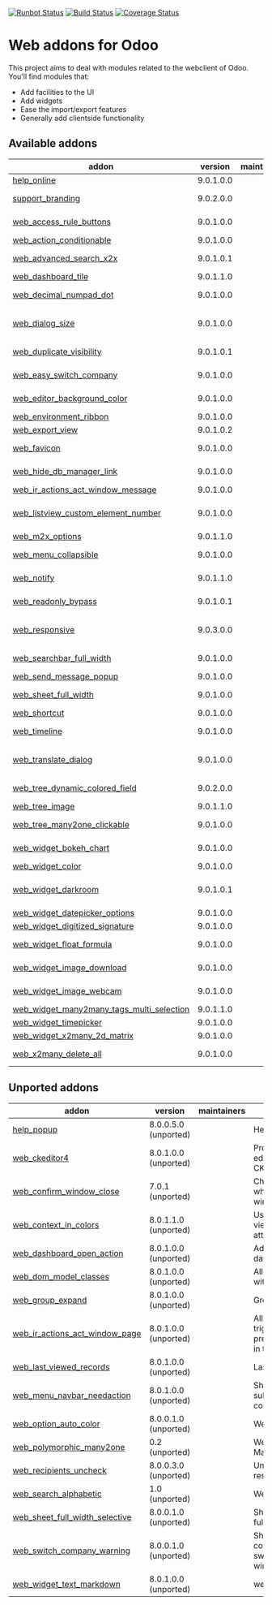 [![Runbot Status](https://runbot.odoo-community.org/runbot/badge/flat/162/9.0.svg)](https://runbot.odoo-community.org/runbot/repo/github-com-oca-web-162)
[![Build Status](https://travis-ci.org/OCA/web.svg?branch=9.0)](https://travis-ci.org/OCA/web)
[![Coverage Status](https://coveralls.io/repos/OCA/web/badge.png?branch=9.0)](https://coveralls.io/r/OCA/web?branch=9.0)

Web addons for Odoo
===================

This project aims to deal with modules related to the webclient of Odoo. You'll find modules that:

- Add facilities to the UI
- Add widgets
- Ease the import/export features
- Generally add clientside functionality

[//]: # (addons)

Available addons
----------------
addon | version | maintainers | summary
--- | --- | --- | ---
[help_online](help_online/) | 9.0.1.0.0 |  | Help Online
[support_branding](support_branding/) | 9.0.2.0.0 |  | Adds your branding to an Odoo instance
[web_access_rule_buttons](web_access_rule_buttons/) | 9.0.1.0.0 |  | Disable Edit button if access rules prevent this action
[web_action_conditionable](web_action_conditionable/) | 9.0.1.0.0 |  | Web Action Conditionable
[web_advanced_search_x2x](web_advanced_search_x2x/) | 9.0.1.0.1 |  | Use a search widget in advanced search for x2x fields
[web_dashboard_tile](web_dashboard_tile/) | 9.0.1.1.0 |  | Add Tiles to Dashboard
[web_decimal_numpad_dot](web_decimal_numpad_dot/) | 9.0.1.0.0 |  | Allows using numpad dot to enter period decimal separator
[web_dialog_size](web_dialog_size/) | 9.0.1.0.0 |  | A module that lets the user expand a dialog box to the full screen width.
[web_duplicate_visibility](web_duplicate_visibility/) | 9.0.1.0.1 |  | Manage the duplicate button visibiliy
[web_easy_switch_company](web_easy_switch_company/) | 9.0.1.0.0 |  | Multicompany - Easy Switch Company
[web_editor_background_color](web_editor_background_color/) | 9.0.1.0.0 |  | Set any background color for web editor snippets
[web_environment_ribbon](web_environment_ribbon/) | 9.0.1.0.0 |  | Web Environment Ribbon
[web_export_view](web_export_view/) | 9.0.1.0.2 |  | Export Current View
[web_favicon](web_favicon/) | 9.0.1.0.0 |  | Allows to set a custom shortcut icon (aka favicon)
[web_hide_db_manager_link](web_hide_db_manager_link/) | 9.0.1.0.0 |  | Hide link to database manager in login screen
[web_ir_actions_act_window_message](web_ir_actions_act_window_message/) | 9.0.1.0.0 |  | Show a message box to users
[web_listview_custom_element_number](web_listview_custom_element_number/) | 9.0.1.0.0 |  | Allow users to set manually a quantity of items to display in a tree view
[web_m2x_options](web_m2x_options/) | 9.0.1.1.0 |  | web_m2x_options
[web_menu_collapsible](web_menu_collapsible/) | 9.0.1.0.0 |  | Foldable second level Odoo menu
[web_notify](web_notify/) | 9.0.1.1.0 |  | Send notification messages to user
[web_readonly_bypass](web_readonly_bypass/) | 9.0.1.0.1 |  | Allow to save onchange modifications to readonly fields
[web_responsive](web_responsive/) | 9.0.3.0.0 |  | It provides a mobile compliant interface for Odoo Community web
[web_searchbar_full_width](web_searchbar_full_width/) | 9.0.1.0.0 |  | Show search bar in full screen width
[web_send_message_popup](web_send_message_popup/) | 9.0.1.0.0 |  | Web Send Message as Popup
[web_sheet_full_width](web_sheet_full_width/) | 9.0.1.0.0 |  | Use the whole available screen width when displaying sheets
[web_shortcut](web_shortcut/) | 9.0.1.0.0 |  | Shortcut Menu
[web_timeline](web_timeline/) | 9.0.1.0.0 |  | Interactive visualization chart to show events in time
[web_translate_dialog](web_translate_dialog/) | 9.0.1.0.0 |  | Easy-to-use pop-up to translate fields in several languages
[web_tree_dynamic_colored_field](web_tree_dynamic_colored_field/) | 9.0.2.0.0 |  | Allows you to dynamically color fields on tree views
[web_tree_image](web_tree_image/) | 9.0.1.1.0 |  | Show images in tree views
[web_tree_many2one_clickable](web_tree_many2one_clickable/) | 9.0.1.0.0 |  | Open the linked resource when clicking on their name
[web_widget_bokeh_chart](web_widget_bokeh_chart/) | 9.0.1.0.0 |  | This widget allows to display charts using Bokeh library.
[web_widget_color](web_widget_color/) | 9.0.1.0.0 |  | Web Widget Color
[web_widget_darkroom](web_widget_darkroom/) | 9.0.1.0.1 |  | Provides web widget for image editing and adds it to standard image widget as modal
[web_widget_datepicker_options](web_widget_datepicker_options/) | 9.0.1.0.0 |  | web_widget_datepicker_options
[web_widget_digitized_signature](web_widget_digitized_signature/) | 9.0.1.0.0 |  | Web Widget Digitized Signature
[web_widget_float_formula](web_widget_float_formula/) | 9.0.1.0.0 |  | Allow use of simple formulas in float fields
[web_widget_image_download](web_widget_image_download/) | 9.0.1.0.0 |  | Allows to download any image from its widget
[web_widget_image_webcam](web_widget_image_webcam/) | 9.0.1.0.0 |  | Allows to take image with WebCam
[web_widget_many2many_tags_multi_selection](web_widget_many2many_tags_multi_selection/) | 9.0.1.1.0 |  | Tags multiple selection
[web_widget_timepicker](web_widget_timepicker/) | 9.0.1.0.0 |  | Web Timepicker Widget
[web_widget_x2many_2d_matrix](web_widget_x2many_2d_matrix/) | 9.0.1.0.0 |  | Show list fields as a matrix
[web_x2many_delete_all](web_x2many_delete_all/) | 9.0.1.0.0 |  | Adds a button to x2many fields that removes all linked records


Unported addons
---------------
addon | version | maintainers | summary
--- | --- | --- | ---
[help_popup](help_popup/) | 8.0.0.5.0 (unported) |  | Help Popup
[web_ckeditor4](web_ckeditor4/) | 8.0.1.0.0 (unported) |  | Provides a widget for editing HTML fields using CKEditor 4.x
[web_confirm_window_close](web_confirm_window_close/) | 7.0.1 (unported) |  | Check for unsaved data when closing browser window
[web_context_in_colors](web_context_in_colors/) | 8.0.1.1.0 (unported) |  | Use the context in a tree view's colors and fonts attribute
[web_dashboard_open_action](web_dashboard_open_action/) | 8.0.1.0.0 (unported) |  | Adds a button to open a dashboard in full mode
[web_dom_model_classes](web_dom_model_classes/) | 8.0.1.0.0 (unported) |  | Allows small UI changes with simple CSS
[web_group_expand](web_group_expand/) | 8.0.1.0.0 (unported) |  | Group Expand Buttons
[web_ir_actions_act_window_page](web_ir_actions_act_window_page/) | 8.0.1.0.0 (unported) |  | Allows a developer to trigger a pager to show the previous or next next record in the form view
[web_last_viewed_records](web_last_viewed_records/) | 8.0.1.0.0 (unported) |  | Last viewed records
[web_menu_navbar_needaction](web_menu_navbar_needaction/) | 8.0.1.0.0 (unported) |  | Show the sum of submenus' needaction counters in main menu
[web_option_auto_color](web_option_auto_color/) | 8.0.0.1.0 (unported) |  | Web Option Auto Color
[web_polymorphic_many2one](web_polymorphic_many2one/) | 0.2 (unported) |  | Web Polymorphic Many2One
[web_recipients_uncheck](web_recipients_uncheck/) | 8.0.0.3.0 (unported) |  | Uncheck recipients on res.partner
[web_search_alphabetic](web_search_alphabetic/) | 1.0 (unported) |  | Web Alphabetical Search
[web_sheet_full_width_selective](web_sheet_full_width_selective/) | 8.0.0.1.0 (unported) |  | Show selected sheets with full width
[web_switch_company_warning](web_switch_company_warning/) | 8.0.0.1.0 (unported) |  | Show a warning if current company has been switched in another tab or window.
[web_widget_text_markdown](web_widget_text_markdown/) | 8.0.1.0.0 (unported) |  | web_widget_text_markdown

[//]: # (end addons)
